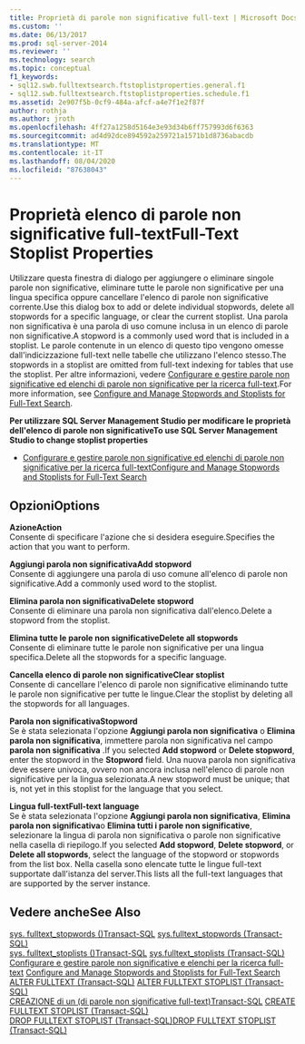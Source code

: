 ```yaml
---
title: Proprietà di parole non significative full-text | Microsoft Docs
ms.custom: ''
ms.date: 06/13/2017
ms.prod: sql-server-2014
ms.reviewer: ''
ms.technology: search
ms.topic: conceptual
f1_keywords:
- sql12.swb.fulltextsearch.ftstoplistproperties.general.f1
- sql12.swb.fulltextsearch.ftstoplistproperties.schedule.f1
ms.assetid: 2e907f5b-0cf9-484a-afcf-a4e7f1e2f87f
author: rothja
ms.author: jroth
ms.openlocfilehash: 4ff27a1258d5164e3e93d34b6ff757993d6f6363
ms.sourcegitcommit: ad4d92dce894592a259721a1571b1d8736abacdb
ms.translationtype: MT
ms.contentlocale: it-IT
ms.lasthandoff: 08/04/2020
ms.locfileid: "87638043"
---
```

# <a name="full-text-stoplist-properties"></a><span data-ttu-id="0603f-102">Proprietà elenco di parole non significative full-text</span><span class="sxs-lookup"><span data-stu-id="0603f-102">Full-Text Stoplist Properties</span></span>
  <span data-ttu-id="0603f-103">Utilizzare questa finestra di dialogo per aggiungere o eliminare singole parole non significative, eliminare tutte le parole non significative per una lingua specifica oppure cancellare l'elenco di parole non significative corrente.</span><span class="sxs-lookup"><span data-stu-id="0603f-103">Use this dialog box to add or delete individual stopwords, delete all stopwords for a specific language, or clear the current stoplist.</span></span> <span data-ttu-id="0603f-104">Una parola non significativa è una parola di uso comune inclusa in un elenco di parole non significative.</span><span class="sxs-lookup"><span data-stu-id="0603f-104">A stopword is a commonly used word that is included in a stoplist.</span></span> <span data-ttu-id="0603f-105">Le parole contenute in un elenco di questo tipo vengono omesse dall'indicizzazione full-text nelle tabelle che utilizzano l'elenco stesso.</span><span class="sxs-lookup"><span data-stu-id="0603f-105">The stopwords in a stoplist are omitted from full-text indexing for tables that use the stoplist.</span></span> <span data-ttu-id="0603f-106">Per altre informazioni, vedere [Configurare e gestire parole non significative ed elenchi di parole non significative per la ricerca full-text](../relational-databases/search/full-text-search.md).</span><span class="sxs-lookup"><span data-stu-id="0603f-106">For more information, see [Configure and Manage Stopwords and Stoplists for Full-Text Search](../relational-databases/search/full-text-search.md).</span></span>  
  
 <span data-ttu-id="0603f-107">**Per utilizzare SQL Server Management Studio per modificare le proprietà dell'elenco di parole non significative**</span><span class="sxs-lookup"><span data-stu-id="0603f-107">**To use SQL Server Management Studio to change stoplist properties**</span></span>  
  
-   [<span data-ttu-id="0603f-108">Configurare e gestire parole non significative ed elenchi di parole non significative per la ricerca full-text</span><span class="sxs-lookup"><span data-stu-id="0603f-108">Configure and Manage Stopwords and Stoplists for Full-Text Search</span></span>](../relational-databases/search/full-text-search.md)  
  
## <a name="options"></a><span data-ttu-id="0603f-109">Opzioni</span><span class="sxs-lookup"><span data-stu-id="0603f-109">Options</span></span>  
 <span data-ttu-id="0603f-110">**Azione**</span><span class="sxs-lookup"><span data-stu-id="0603f-110">**Action**</span></span>  
 <span data-ttu-id="0603f-111">Consente di specificare l'azione che si desidera eseguire.</span><span class="sxs-lookup"><span data-stu-id="0603f-111">Specifies the action that you want to perform.</span></span>  
  
 <span data-ttu-id="0603f-112">**Aggiungi parola non significativa**</span><span class="sxs-lookup"><span data-stu-id="0603f-112">**Add stopword**</span></span>  
 <span data-ttu-id="0603f-113">Consente di aggiungere una parola di uso comune all'elenco di parole non significative.</span><span class="sxs-lookup"><span data-stu-id="0603f-113">Add a commonly used word to the stoplist.</span></span>  
  
 <span data-ttu-id="0603f-114">**Elimina parola non significativa**</span><span class="sxs-lookup"><span data-stu-id="0603f-114">**Delete stopword**</span></span>  
 <span data-ttu-id="0603f-115">Consente di eliminare una parola non significativa dall'elenco.</span><span class="sxs-lookup"><span data-stu-id="0603f-115">Delete a stopword from the stoplist.</span></span>  
  
 <span data-ttu-id="0603f-116">**Elimina tutte le parole non significative**</span><span class="sxs-lookup"><span data-stu-id="0603f-116">**Delete all stopwords**</span></span>  
 <span data-ttu-id="0603f-117">Consente di eliminare tutte le parole non significative per una lingua specifica.</span><span class="sxs-lookup"><span data-stu-id="0603f-117">Delete all the stopwords for a specific language.</span></span>  
  
 <span data-ttu-id="0603f-118">**Cancella elenco di parole non significative**</span><span class="sxs-lookup"><span data-stu-id="0603f-118">**Clear stoplist**</span></span>  
 <span data-ttu-id="0603f-119">Consente di cancellare l'elenco di parole non significative eliminando tutte le parole non significative per tutte le lingue.</span><span class="sxs-lookup"><span data-stu-id="0603f-119">Clear the stoplist by deleting all the stopwords for all languages.</span></span>  
  
 <span data-ttu-id="0603f-120">**Parola non significativa**</span><span class="sxs-lookup"><span data-stu-id="0603f-120">**Stopword**</span></span>  
 <span data-ttu-id="0603f-121">Se è stata selezionata l'opzione **Aggiungi parola non significativa** o **Elimina parola non significativa**, immettere parola non significativa nel campo **parola non significativa** .</span><span class="sxs-lookup"><span data-stu-id="0603f-121">If you selected **Add stopword** or **Delete stopword**, enter the stopword in the **Stopword** field.</span></span> <span data-ttu-id="0603f-122">Una nuova parola non significativa deve essere univoca, ovvero non ancora inclusa nell'elenco di parole non significative per la lingua selezionata.</span><span class="sxs-lookup"><span data-stu-id="0603f-122">A new stopword must be unique; that is, not yet in this stoplist for the language that you select.</span></span>  
  
 <span data-ttu-id="0603f-123">**Lingua full-text**</span><span class="sxs-lookup"><span data-stu-id="0603f-123">**Full-text language**</span></span>  
 <span data-ttu-id="0603f-124">Se è stata selezionata l'opzione **Aggiungi parola non significativa**, **Elimina parola non significativa**o **Elimina tutti i parole non significative**, selezionare la lingua di parola non significativa o parole non significative nella casella di riepilogo.</span><span class="sxs-lookup"><span data-stu-id="0603f-124">If you selected **Add stopword**, **Delete stopword**, or **Delete all stopwords**, select the language of the stopword or stopwords from the list box.</span></span> <span data-ttu-id="0603f-125">Nella casella sono elencate tutte le lingue full-text supportate dall'istanza del server.</span><span class="sxs-lookup"><span data-stu-id="0603f-125">This lists all the full-text languages that are supported by the server instance.</span></span>  
  
## <a name="see-also"></a><span data-ttu-id="0603f-126">Vedere anche</span><span class="sxs-lookup"><span data-stu-id="0603f-126">See Also</span></span>  
 <span data-ttu-id="0603f-127">[sys. fulltext_stopwords &#40;&#41;Transact-SQL](/sql/relational-databases/system-catalog-views/sys-fulltext-stopwords-transact-sql) </span><span class="sxs-lookup"><span data-stu-id="0603f-127">[sys.fulltext_stopwords &#40;Transact-SQL&#41;](/sql/relational-databases/system-catalog-views/sys-fulltext-stopwords-transact-sql) </span></span>  
 <span data-ttu-id="0603f-128">[sys. fulltext_stoplists &#40;&#41;Transact-SQL](/sql/relational-databases/system-catalog-views/sys-fulltext-stoplists-transact-sql) </span><span class="sxs-lookup"><span data-stu-id="0603f-128">[sys.fulltext_stoplists &#40;Transact-SQL&#41;](/sql/relational-databases/system-catalog-views/sys-fulltext-stoplists-transact-sql) </span></span>  
 <span data-ttu-id="0603f-129">[Configurare e gestire parole non significative e elenchi per la ricerca full-text](../relational-databases/search/full-text-search.md) </span><span class="sxs-lookup"><span data-stu-id="0603f-129">[Configure and Manage Stopwords and Stoplists for Full-Text Search](../relational-databases/search/full-text-search.md) </span></span>  
 <span data-ttu-id="0603f-130">[ALTER FULLTEXT &#40;Transact-SQL&#41;](/sql/t-sql/statements/alter-fulltext-stoplist-transact-sql) </span><span class="sxs-lookup"><span data-stu-id="0603f-130">[ALTER FULLTEXT STOPLIST &#40;Transact-SQL&#41;](/sql/t-sql/statements/alter-fulltext-stoplist-transact-sql) </span></span>  
 <span data-ttu-id="0603f-131">[CREAZIONE di un &#40;di parole non significative full-text&#41;Transact-SQL](/sql/t-sql/statements/create-fulltext-stoplist-transact-sql) </span><span class="sxs-lookup"><span data-stu-id="0603f-131">[CREATE FULLTEXT STOPLIST &#40;Transact-SQL&#41;](/sql/t-sql/statements/create-fulltext-stoplist-transact-sql) </span></span>  
 [<span data-ttu-id="0603f-132">DROP FULLTEXT STOPLIST &#40;Transact-SQL&#41;</span><span class="sxs-lookup"><span data-stu-id="0603f-132">DROP FULLTEXT STOPLIST &#40;Transact-SQL&#41;</span></span>](/sql/t-sql/statements/drop-fulltext-stoplist-transact-sql)  
  
  
